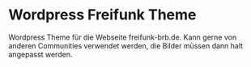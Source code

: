 # Wordpress Freifunk Theme

Wordpress Theme für die Webseite freifunk-brb.de. Kann gerne von anderen Communities verwendet werden, die Bilder müssen dann halt angepasst werden.
